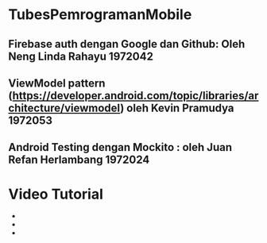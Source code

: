 # TubesPemrogramanMobile

## Firebase auth dengan Google dan Github: Oleh Neng Linda Rahayu 1972042

## ViewModel pattern (https://developer.android.com/topic/libraries/architecture/viewmodel) oleh Kevin Pramudya 1972053

## Android Testing dengan Mockito : oleh Juan Refan Herlambang 1972024

# Video Tutorial
-
-
-


